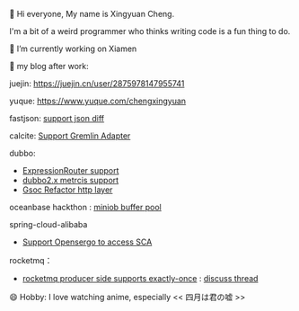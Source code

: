 👋 Hi everyone, My name is Xingyuan Cheng.

I'm a bit of a weird programmer who thinks writing code is a fun thing to do.

 🔭 I’m currently working on Xiamen

👯 my blog after work:

juejin: https://juejin.cn/user/2875978147955741

yuque: https://www.yuque.com/chengxingyuan

fastjson: [support json diff](https://github.com/alibaba/fastjson2/pull/1036)

calcite: [Support Gremlin Adapter](https://lists.apache.org/thread/s0cg1v0fqg84wxnq0gb0kyrb5074gxjh)

dubbo: 
   - [ExpressionRouter support](https://github.com/apache/dubbo/pull/11299)
   - [dubbo2.x metrcis support](https://github.com/apache/dubbo/issues/11276)
   - [Gsoc Refactor http layer](https://shimo.im/docs/L9kBMWK67bCzjXqK/)

oceanbase hackthon : [miniob buffer pool](https://github.com/mattisonchao/miniob/commit/928234b42553fe00f66fce0eab2a45e6a6f803be)

spring-cloud-alibaba
- [Support Opensergo to access SCA](https://github.com/alibaba/spring-cloud-alibaba/pull/2523)

rocketmq：

- [rocketmq producer side supports exactly-once](https://github.com/kaori-seansons/rocketmq-enhance-client) : [discuss thread](https://lists.apache.org/thread/3zhjq72p1j2zmcsrt507gqq0zs3nb2bt)

😄 Hobby: I love watching anime, especially  << 四月は君の嘘 >>
